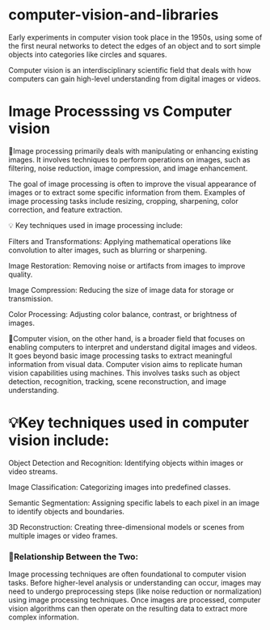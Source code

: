# computer-vision-and-libraries
Early experiments in computer vision took place in the 1950s, using some of the first neural networks to detect the edges of an object and to sort simple objects into categories like circles and squares.

Computer vision is an interdisciplinary scientific field that deals with how computers can gain high-level understanding from digital images or videos.

# Image Processsing vs Computer vision
🚀Image processing primarily deals with manipulating or enhancing existing images. It involves techniques to perform operations on images, such as filtering, noise reduction, image compression, and image enhancement. 

The goal of image processing is often to improve the visual appearance of images or to extract some specific information from them. Examples of image processing tasks include resizing, cropping, sharpening, color correction, and feature extraction.

💡 Key techniques used in image processing include:

Filters and Transformations: Applying mathematical operations like convolution to alter images, such as blurring or sharpening.

Image Restoration: Removing noise or artifacts from images to improve quality.

Image Compression: Reducing the size of image data for storage or transmission.

Color Processing: Adjusting color balance, contrast, or brightness of images.

🚀Computer vision, on the other hand, is a broader field that focuses on enabling computers to interpret and understand digital images and videos. It goes beyond basic image processing tasks to extract meaningful information from visual data. Computer vision aims to replicate human vision capabilities using machines. This involves tasks such as object detection, recognition, tracking, scene reconstruction, and image understanding.

# 💡Key techniques used in computer vision include:

Object Detection and Recognition: Identifying objects within images or video streams.

Image Classification: Categorizing images into predefined classes.

Semantic Segmentation: Assigning specific labels to each pixel in an image to identify objects and boundaries.

3D Reconstruction: Creating three-dimensional models or scenes from multiple images or video frames.

### 🚀Relationship Between the Two:

Image processing techniques are often foundational to computer vision tasks. Before higher-level analysis or understanding can occur, images may need to undergo preprocessing steps (like noise reduction or normalization) using image processing techniques. Once images are processed, computer vision algorithms can then operate on the resulting data to extract more complex information.
